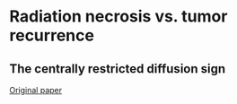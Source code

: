 # Radiation necrosis vs. tumor recurrence
## The centrally restricted diffusion sign
[Original paper](https://doi.org/10.1007/s11060-021-03879-4)
